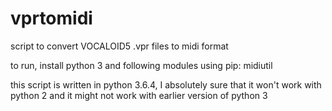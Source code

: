 # vprtomidi
script to convert VOCALOID5 .vpr files to midi format

to run, install python 3 and following modules using pip:
midiutil

this script is written in python 3.6.4, I absolutely sure that it won't work with python 2 and it might not work with earlier version of python 3
